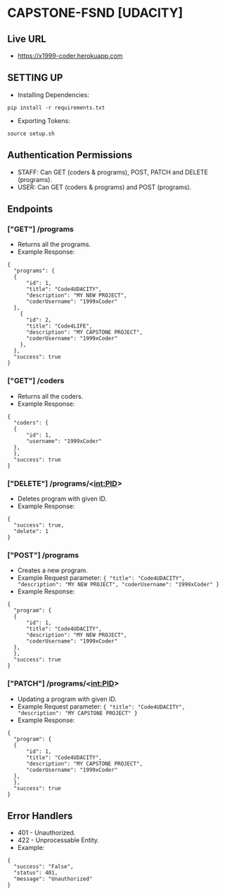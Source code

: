# CAPSTONE-FSND [UDACITY]

## Live URL
* https://x1999-coder.herokuapp.com

## SETTING UP

- Installing Dependencies:

```
pip install -r requirements.txt
```

- Exporting Tokens:

```
source setup.sh
```

## Authentication Permissions

- STAFF:
Can GET (coders & programs), POST, PATCH and DELETE (programs).
- USER:
Can GET (coders & programs) and POST (programs).

## Endpoints
### ["GET"] /programs
-  Returns all the programs.
-  Example Response:
```
{
  "programs": {
  {
      "id": 1,
      "title": "Code4UDACITY",
      "description": "MY NEW PROJECT",
      "coderUsername": "1999xCoder"
  },
    {
      "id": 2,
      "title": "Code4LIFE",
      "description": "MY CAPSTONE PROJECT",
      "coderUsername": "1999xCoder"
    },
  },
  "success": true
}
```

### ["GET"] /coders
-  Returns all the coders.
-  Example Response:
```
{
  "coders": {
  {
      "id": 1,
      "username": "1999xCoder"
  },
  },
  "success": true
}
```

### ["DELETE"] /programs/<<int:PID>>
-  Deletes program with given ID.
-  Example Response:
```
{
  "success": true,
  "delete": 1
}
```

### ["POST"] /programs
-  Creates a new program.
-  Example Request parameter:  ```{ "title": "Code4UDACITY", "description": "MY NEW PROJECT", "coderUsername": "1999xCoder" }```
-  Example Response:
```
{
  "program": {
  {
      "id": 1,
      "title": "Code4UDACITY",
      "description": "MY NEW PROJECT",
      "coderUsername": "1999xCoder"
  },
  },
  "success": true
}
```

### ["PATCH"] /programs/<<int:PID>>
-  Updating a program with given ID.
- Example Request parameter:  ```{ "title": "Code4UDACITY", "description": "MY CAPSTONE PROJECT" }```
-  Example Response:
```
{
  "program": {
  {
      "id": 1,
      "title": "Code4UDACITY",
      "description": "MY CAPSTONE PROJECT",
      "coderUsername": "1999xCoder"
  },
  },
  "success": true
}
```

## Error Handlers
- 401 - Unauthorized.
- 422 - Unprocessable Entity.
- Example:
```
{
  "success": "False",
  "status": 401,
  "message": "Unauthorized"
}
```
